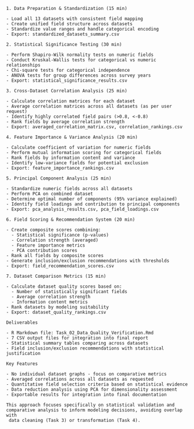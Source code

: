     1. Data Preparation & Standardization (15 min)

    - Load all 13 datasets with consistent field mapping
    - Create unified field structure across datasets
    - Standardize value ranges and handle categorical encoding
    - Export: standardized_datasets_summary.csv

    2. Statistical Significance Testing (30 min)

    - Perform Shapiro-Wilk normality tests on numeric fields
    - Conduct Kruskal-Wallis tests for categorical vs numeric relationships
    - Chi-square tests for categorical independence
    - ANOVA tests for group differences across survey years
    - Export: statistical_significance_results.csv

    3. Cross-Dataset Correlation Analysis (25 min)

    - Calculate correlation matrices for each dataset
    - Average correlation matrices across all datasets (as per user request)
    - Identify highly correlated field pairs (>0.8, <-0.8)
    - Rank fields by average correlation strength
    - Export: averaged_correlation_matrix.csv, correlation_rankings.csv

    4. Feature Importance & Variance Analysis (20 min)

    - Calculate coefficient of variation for numeric fields
    - Perform mutual information scoring for categorical fields
    - Rank fields by information content and variance
    - Identify low-variance fields for potential exclusion
    - Export: feature_importance_rankings.csv

    5. Principal Component Analysis (25 min)

    - Standardize numeric fields across all datasets
    - Perform PCA on combined dataset
    - Determine optimal number of components (95% variance explained)
    - Identify field loadings and contribution to principal components
    - Export: pca_analysis_results.csv, pca_field_loadings.csv

    6. Field Scoring & Recommendation System (20 min)

    - Create composite scores combining:
      - Statistical significance (p-values)
      - Correlation strength (averaged)
      - Feature importance metrics
      - PCA contribution scores
    - Rank all fields by composite scores
    - Generate inclusion/exclusion recommendations with thresholds
    - Export: field_recommendation_scores.csv

    7. Dataset Comparison Metrics (15 min)

    - Calculate dataset quality scores based on:
      - Number of statistically significant fields
      - Average correlation strength
      - Information content metrics
    - Rank datasets by modeling suitability
    - Export: dataset_quality_rankings.csv

    Deliverables

    - R Markdown file: Task_02_Data_Quality_Verification.Rmd
    - 7 CSV output files for integration into final report
    - Statistical summary tables comparing across datasets
    - Field inclusion/exclusion recommendations with statistical justification

    Key Features

    - No individual dataset graphs - focus on comparative metrics
    - Averaged correlations across all datasets as requested
    - Quantitative field selection criteria based on statistical evidence
    - Data reduction analysis using PCA for dimensionality assessment
    - Exportable results for integration into final documentation

    This approach focuses specifically on statistical validation and comparative analysis to inform modeling decisions, avoiding overlap with     
     data cleaning (Task 3) or transformation (Task 4).
